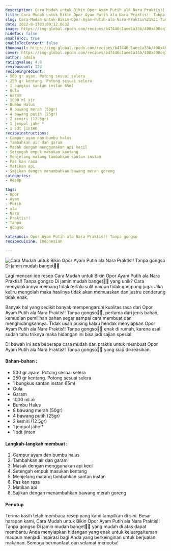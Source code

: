 ```yaml
---
description: Cara Mudah untuk Bikin Opor Ayam Putih ala Nara Praktis!! Tanpa gongso Di jamin mudah banget"
title: Cara Mudah untuk Bikin Opor Ayam Putih ala Nara Praktis!! Tanpa gongso Di jamin mudah banget
slug: Cara-Mudah-untuk-Bikin-Opor-Ayam-Putih-ala-Nara-Praktis%21%21-Tanpa-gongso-Di-jamin-mudah-banget
date: 2022-8-1T03:09:12.063Z
image: https://img-global.cpcdn.com/recipes/b47446c1aee1a33b/400x400cq70/photo.jpg
hideToc: false
enableToc: true
enableTocContent: false
thumbnail: https://img-global.cpcdn.com/recipes/b47446c1aee1a33b/400x400cq70/photo.jpg
cover: https://img-global.cpcdn.com/recipes/b47446c1aee1a33b/400x400cq70/photo.jpg
author: admin
ratingvalue: 4.8
reviewcount: 124
recipeingredient:
- 500 gr ayam. Potong sesuai selera
- 250 gr kentang. Potong sesuai selera
- 1 bungkus santan instan 65ml
- Gula
- Garam
- 1000 ml air
- Bumbu Halus
- 8 bawang merah (50gr)
- 4 bawang putih (25gr)
- 2 kemiri (12.5gr)
- 1 jempol jahe *
- 1 sdt jinten
recipeinstructions:
- Campur ayam dan bumbu halus
- Tambahkan air dan garam
- Masak dengan menggunakan api kecil
- Setengah empuk masukan kentang
- Menjelang matang tambahkan santan instan
- Pas kan rasa
- Matikan api
- Sajikan dengan menambahkan bawang merah goreng
categories:
- Resep

tags:
- Opor
- Ayam
- Putih
- ala
- Nara
- Praktis!!
- Tanpa
- gongso

katakunci: Opor Ayam Putih ala Nara Praktis!! Tanpa gongso
recipecuisine: Indonesian

---
```


![Cara Mudah untuk Bikin Opor Ayam Putih ala Nara Praktis!! Tanpa gongso Di jamin mudah banget👩‍🍳](https://img-global.cpcdn.com/recipes/b47446c1aee1a33b/400x400cq70/photo.jpg)

Lagi mencari ide resep Cara Mudah untuk Bikin Opor Ayam Putih ala Nara Praktis!! Tanpa gongso Di jamin mudah banget👩‍🍳 yang unik? Cara menyiapkannya memang tidak terlalu sulit namun tidak gampang juga. Jika keliru mengolah maka hasilnya tidak akan memuaskan dan justru cenderung tidak enak.

Banyak hal yang sedikit banyak mempengaruhi kualitas rasa dari Opor Ayam Putih ala Nara Praktis!! Tanpa gongso👩‍🍳, pertama dari jenis bahan, kemudian pemilihan bahan segar sampai cara membuat dan menghidangkannya. Tidak usah pusing kalau hendak menyiapkan Opor Ayam Putih ala Nara Praktis!! Tanpa gongso👩‍🍳 enak di rumah, karena asal sudah tahu triknya maka hidangan ini bisa jadi sajian spesial.

Di bawah ini ada beberapa cara mudah dan praktis untuk membuat Opor Ayam Putih ala Nara Praktis!! Tanpa gongso👩‍🍳 yang siap dikreasikan.

<!--inarticleads1-->

#### Bahan-bahan :

- 500 gr ayam. Potong sesuai selera
- 250 gr kentang. Potong sesuai selera
- 1 bungkus santan instan 65ml
- Gula
- Garam
- 1000 ml air
- Bumbu Halus
- 8 bawang merah (50gr)
- 4 bawang putih (25gr)
- 2 kemiri (12.5gr)
- 1 jempol jahe *
- 1 sdt jinten

<!--inarticleads2-->

#### Langkah-langkah membuat :

1. Campur ayam dan bumbu halus
1. Tambahkan air dan garam
1. Masak dengan menggunakan api kecil
1. Setengah empuk masukan kentang
1. Menjelang matang tambahkan santan instan
1. Pas kan rasa
1. Matikan api
1. Sajikan dengan menambahkan bawang merah goreng

#### Penutup

Terima kasih telah membaca resep yang kami tampilkan di sini. Besar harapan kami, Cara Mudah untuk Bikin Opor Ayam Putih ala Nara Praktis!! Tanpa gongso Di jamin mudah banget👩‍🍳 yang mudah di atas dapat membantu Anda menyiapkan hidangan yang enak untuk keluarga/teman maupun menjadi inspirasi bagi Anda yang berkeinginan untuk berjualan makanan. Semoga bermanfaat dan selamat mencoba!
